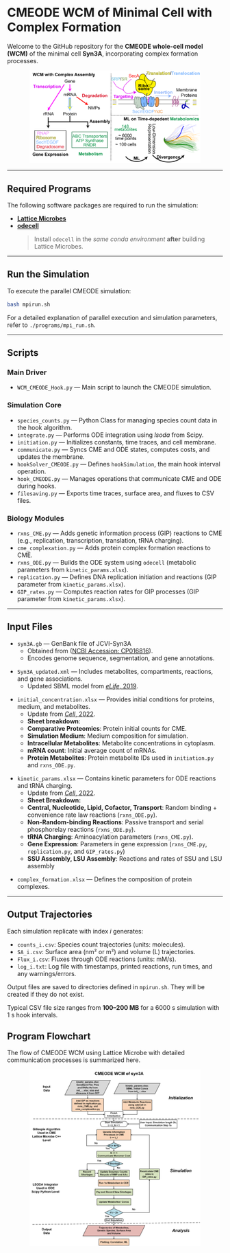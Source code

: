 # CMEODE WCM of Minimal Cell with Complex Formation

Welcome to the GitHub repository for the **CMEODE whole-cell model (WCM)** of the minimal cell **Syn3A**, incorporating complex formation processes.

<p align="center">
  <img src="./figures/Abstract_Graphics_JPCB.png" alt="GIP_Cplx" width="400">
</p>

---

## Required Programs

The following software packages are required to run the simulation:

- **[Lattice Microbes](https://github.com/Luthey-Schulten-Lab/Lattice_Microbes)**  
- **[odecell](https://github.com/Luthey-Schulten-Lab/odecell)**  
  > Install `odecell` in the *same conda environment* **after** building Lattice Microbes.

---

## Run the Simulation

To execute the parallel CMEODE simulation:

```bash
bash mpirun.sh
```

For a detailed explanation of parallel execution and simulation parameters, refer to `./programs/mpi_run.sh`.

---

##  Scripts

### Main Driver

- `WCM_CMEODE_Hook.py` — Main script to launch the CMEODE simulation.

### Simulation Core

- `species_counts.py` — Python Class for managing species count data in the hook algorithm.
- `integrate.py` — Performs ODE integration using *lsoda* from Scipy.
- `initiation.py` — Initializes constants, time traces, and cell membrane.
- `communicate.py` — Syncs CME and ODE states, computes costs, and updates the membrane.
- `hookSolver_CMEODE.py` — Defines `hookSimulation`, the main hook interval operation.
- `hook_CMEODE.py` — Manages operations that communicate CME and ODE during hooks.
- `filesaving.py` — Exports time traces, surface area, and fluxes to CSV files.

### Biology Modules

- `rxns_CME.py` — Adds genetic information process (GIP) reactions to CME (e.g., replication, transcription, translation, tRNA charging).
- `cme_complexation.py` — Adds protein complex formation reactions to CME.
- `rxns_ODE.py` — Builds the ODE system using `odecell` (metabolic parameters from `kinetic_params.xlsx`).
- `replication.py` — Defines DNA replication initiation and reactions (GIP parameter from `kinetic_params.xlsx`).
- `GIP_rates.py` — Computes reaction rates for GIP processes (GIP parameter from `kinetic_params.xlsx`).

---

## Input Files

- `syn3A.gb` — GenBank file of JCVI-Syn3A 
  - Obtained from ([NCBI Accession: CP016816](https://www.ncbi.nlm.nih.gov/nuccore/CP016816)).
  - Encodes genome sequence, segmentation, and gene annotations.
<!-- - **Usage**: Read once at the beginning. Parsed by `mapDNA` in `initiation.py` to build the `genome` dictionary for use in CME reactions (`rxns_CME.py`). -->

- `Syn3A_updated.xml` — Includes metabolites, compartments, reactions, and gene associations.
  - Updated SBML model from [*eLife*, 2019](https://elifesciences.org/articles/36842).

<!-- - **Usage**: Read during ODE construction (`rxns_ODE.py`) every `hookInterval`. -->


- `initial_concentration.xlsx` — Provides initial conditions for proteins, medium, and metabolites.
  -  Update from [*Cell*, 2022](https://www.sciencedirect.com/science/article/pii/S0092867421014884?via%3Dihub#da0010).
  - **Sheet breakdown**:
  - **Comparative Proteomics**: Protein initial counts for CME.
  - **Simulation Medium**: Medium composition for simulation.
  - **Intracellular Metabolites**: Metabolite concentrations in cytoplasm.
  - **mRNA count**: Initial average count of mRNAs.
  - **Protein Metabolites**: Protein metabolite IDs used in `initiation.py` and `rxns_ODE.py`.

<!-- > The "Experimental Medium" sheet is included but unused. -->

- `kinetic_params.xlsx` — Contains kinetic parameters for ODE reactions and tRNA charging.
  - Update from [*Cell*, 2022](https://www.sciencedirect.com/science/article/pii/S0092867421014884?via%3Dihub#da0010).
  - **Sheet Breakdown:**
  - **Central, Nucleotide, Lipid, Cofactor, Transport**: Random binding + convenience rate law reactions (`rxns_ODE.py`).
  - **Non-Random-binding Reactions**: Passive transport and serial phosphorelay reactions (`rxns_ODE.py`).
  - **tRNA Charging**: Aminoacylation parameters (`rxns_CME.py`).
  - **Gene Expression**: Parameters in gene expression (`rxns_CME.py`, `replication.py`, and `GIP_rates.py`)
  - **SSU Assembly, LSU Assembly**: Reactions and rates of SSU and LSU assembly
<!-- > Other sheets (e.g., from `kinetic_params_10thSeptember.xlsx`) are **not used**. -->

- `complex_formation.xlsx` — Defines the composition of protein complexes.

---

## Output Trajectories

Each simulation replicate with index *i* generates:

- `counts_i.csv`: Species count trajectories (units: molecules).
- `SA_i.csv`: Surface area (nm² or m²) and volume (L) trajectories.
- `Flux_i.csv`: Fluxes through ODE reactions (units: mM/s).
- `log_i.txt`: Log file with timestamps, printed reactions, run times, and any warnings/errors.

Output files are saved to directories defined in `mpirun.sh`. They will be created if they do not exist.

Typical CSV file size ranges from **100–200 MB** for a 6000 s simulation with 1 s hook intervals.

## Program Flowchart

The flow of CMEODE WCM using Lattice Microbe with detailed communication processes is summarized here.
<p align="center">
  <img src="./figures/Flowchart_CMEODE_WCM_Poster.png" alt="GIP_Cplx" width="400">
</p>